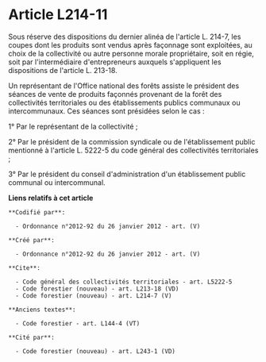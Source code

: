 # Article L214-11

Sous réserve des dispositions du dernier alinéa de l'article L. 214-7, les coupes dont les produits sont vendus après
façonnage sont exploitées, au choix de la collectivité ou autre personne morale propriétaire, soit en régie, soit par
l'intermédiaire d'entrepreneurs auxquels s'appliquent les dispositions de l'article L. 213-18. 

Un représentant de l'Office national des forêts assiste le président des séances de vente de produits façonnés provenant de
la forêt des collectivités territoriales ou des établissements publics communaux ou intercommunaux. Ces séances sont
présidées selon le cas :

1° Par le représentant de la collectivité ;

2° Par le président de la commission syndicale ou de l'établissement public mentionné à l'article L. 5222-5 du code général
des collectivités territoriales ;

3° Par le président du conseil d'administration d'un établissement public communal ou intercommunal.

**Liens relatifs à cet article**

	**Codifié par**:

	  - Ordonnance n°2012-92 du 26 janvier 2012 - art. (V)

	**Créé par**:

	  - Ordonnance n°2012-92 du 26 janvier 2012 - art. (V)

	**Cite**:

	  - Code général des collectivités territoriales - art. L5222-5
	  - Code forestier (nouveau) - art. L213-18 (VD)
	  - Code forestier (nouveau) - art. L214-7 (V)

	**Anciens textes**:

	  - Code forestier - art. L144-4 (VT)

	**Cité par**:

	  - Code forestier (nouveau) - art. L243-1 (VD)
